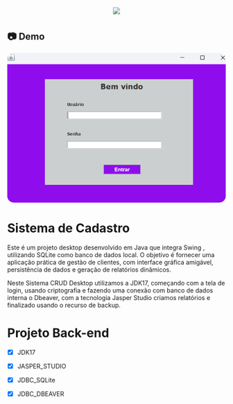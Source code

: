 <h1 align="center"><img src="https://user-images.githubusercontent.com/53831498/135899352-1463af04-5098-4741-bc8a-78c0877e1f96.png"></h1>

## :camera: Demo

<p align="center">
  <img src="login.png" width="700" style="border-radius:15px;" />
</p>

# Sistema de Cadastro

Este é um projeto desktop desenvolvido em Java que integra Swing , utilizando SQLite como banco de dados local.
O objetivo é fornecer uma aplicação prática de gestão de clientes, com interface gráfica amigável, persistência de dados e geração de relatórios dinâmicos.

Neste Sistema CRUD Desktop utilizamos a JDK17, começando com a tela de login, usando criptografia e fazendo uma conexão com banco de dados interna o Dbeaver, com a tecnologia 
Jasper Studio criamos relatórios e finalizado usando o recurso de backup.

# Projeto Back-end

  - [x] JDK17
  - [x] JASPER_STUDIO
  - [x] JDBC_SQLite
  - [x] JDBC_DBEAVER


